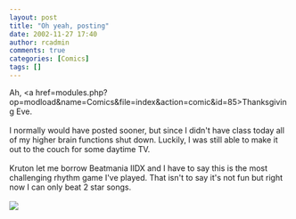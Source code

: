 ```yaml
---
layout: post
title: "Oh yeah, posting"
date: 2002-11-27 17:40
author: rcadmin
comments: true
categories: [Comics]
tags: []
---
```

Ah, <a href=modules.php?op=modload&name=Comics&file=index&action=comic&id=85>Thanksgiving Eve.</a>
<br />
<br />
I normally would have posted sooner, but since I didn't have class today all of my higher brain functions shut down. Luckily, I was still able to make it out to the couch for some daytime TV. 
<br />
<br />
Kruton let me borrow Beatmania IIDX and I have to say this is the most challenging rhythm game I've played. That isn't to say it's not fun but right now I can only beat 2 star songs.<br /><br /><!--more--><img src='http://dl.bitsmack.com/comics/20021127.gif'   />
